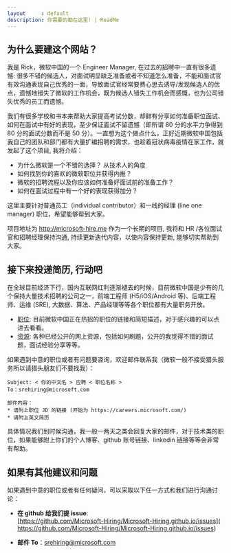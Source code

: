 ```yaml
---
layout     : default
description: 你需要的都在这里! | ReadMe
---
```


## 为什么要建这个网站？

我是 Rick，微软中国的一个 Engineer Manager, 在过去的招聘中一直有很多遗憾: 很多不错的候选人，对面试明显缺乏准备或者不知道怎么准备，不能和面试官有效沟通表现自己优秀的一面，导致面试官经常要费心思去诱导/发现候选人的优点，遗憾地错失了微软的工作机会，既为候选人错失工作机会而感慨，也为公司错失优秀的员工而遗憾。

我们有很多学校和书本来帮助大家提高考试分数，却鲜有分享如何准备职位面试、如何在面试中有好的表现，至少保证面试不留遗憾（即所谓 80 分的水平力争得到 80 分的面试分数而不是 50 分）。一直想为这个做点什么，正好近期微软中国包括我自己的团队和部门都有大量扩编招聘的需求，也趁着冠状病毒疫情在家工作，就发起了这个项目, 我将介绍：

* 为什么微软是一个不错的选择？ 从技术人的角度
* 如何找到你的喜欢的微软职位并获得内推？
* 微软的招聘流程以及你应该如何准备好面试前的准备工作？
* 如何在面试过程中有一个好的表现获得加分？

这里主要针对普通员工（individual contributor）和一线的经理 (line one manager) 职位，希望能够帮到大家。

项目地址为 http://microsoft-hire.me 作为一个长期的项目, 我将和 HR /各位面试官和招聘经理保持沟通, 持续更新迭代内容，以使内容保持更新, 能够切实帮助到大家。

## 接下来投递简历, 行动吧

在全球目前经济下行，国内互联网红利逐渐褪去的时候，目前微软中国是少有的几个保持大量技术招聘的公司之一，前端工程师 (H5/iOS/Android 等)、后端工程师、运维 (SRE), 大数据、算法、产品经理等等各个职位都有大量职务开放。

* [职位](/pages/open-jobs.html): 目前微软中国正在热招的职位的链接和简短描述，对于感兴趣的可以点进去看看。 
* [资源](/pages/resources.html): 各种已经公开的网上资源，包括如何刷题，公开的我觉得不错的面试题，面试经验分享等等。 

如果遇到中意的职位或者有问题要咨询，欢迎邮件联系我（微软一般不接受猎头服务所以请猎头朋友们不要找我）：

``` 
Subject: < 你的中文名 > 应聘 < 职位名称 >
To：srehiring@microsoft.com

邮件内容：
* 请附上职位 JD 的链接 (开始为 https://careers.microsoft.com/)
* 请附上英文简历
```

具体情况我们到时候沟通，我一般一两天之类会回复大家的邮件，对于技术类的职位，如果能够附上你们的个人博客、github 账号链接、linkedin 链接等等会非常有帮助。


## 如果有其他建议和问题

如果遇到中意的职位或者有任何疑问，可以采取以下任一方式和我们进行沟通讨论：

* **在 github 给我们提 issue**:<br>
[https://github.com/Microsoft-Hiring/Microsoft-Hiring.github.io/issues]( https://github.com/Microsoft-Hiring/Microsoft-Hiring.github.io/issues)

* **邮件 To**：srehiring@microsoft.com


